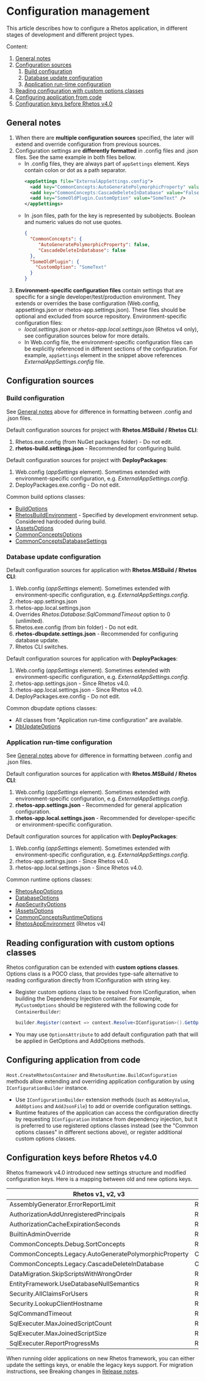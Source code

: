 # Configuration management

This article describes how to configure a Rhetos application,
in different stages of development and different project types.

Content:

1. [General notes](#general-notes)
2. [Configuration sources](#configuration-sources)
   1. [Build configuration](#build-configuration)
   2. [Database update configuration](#database-update-configuration)
   3. [Application run-time configuration](#application-run-time-configuration)
3. [Reading configuration with custom options classes](#reading-configuration-with-custom-options-classes)
4. [Configuring application from code](#configuring-application-from-code)
5. [Configuration keys before Rhetos v4.0](#configuration-keys-before-rhetos-v40)

## General notes

1. When there are **multiple configuration sources** specified, the later will extend and override
   configuration from previous sources.
2. Configuration settings are **differently formatted** in .config files and .json files.
   See the same example in both files bellow.
   * In .config files, they are always part of `appSettings` element.
     Keys contain colon or dot as a path separator.
     ```xml
     <appSettings file="ExternalAppSettings.config">
       <add key="CommonConcepts:AutoGeneratePolymorphicProperty" value="False" />
       <add key="CommonConcepts:CascadeDeleteInDatabase" value="False" />
       <add key="SomeOldPlugin.CustomOption" value="SomeText" />
     </appSettings>
     ```
   * In .json files, path for the key is represented by subobjects.
     Boolean and numeric values do not use quotes.
     ```json
     {
       "CommonConcepts": {
          "AutoGeneratePolymorphicProperty": false,
          "CascadeDeleteInDatabase": false
       },
       "SomeOldPlugin": {
         "CustomOption": "SomeText"
       }
     }
     ```
3. **Environment-specific configuration files** contain settings that are specific for a single
   developer/test/production environment.
   They extends or overrides the base configuration (Web.config, appsettings.json or rhetos-app.settings.json).
   These files should be optional and excluded from source repository.
   Environment-specific configuration files:
   * *local.settings.json* or *rhetos-app.local.settings.json* (Rhetos v4 only), see configuration sources below for more details.
   * In Web.config file, the environment-specific configuration files can be explicitly referenced in
     different sections of the configuration. For example, `appSettings` element in the snippet above
     references *ExternalAppSettings.config* file.

## Configuration sources

### Build configuration

See [General notes](#general-notes) above for difference in formatting between .config and .json files.

Default configuration sources for project with **Rhetos.MSBuild / Rhetos CLI**:

1. Rhetos.exe.config (from NuGet packages folder) - Do not edit.
2. **rhetos-build.settings.json** - Recommended for configuring build.

Default configuration sources for project with **DeployPackages**:

1. Web.config (*appSettings* element). Sometimes extended with environment-specific configuration, e.g. *ExternalAppSettings.config*.
2. DeployPackages.exe.config - Do not edit.

Common build options classes:

* [BuildOptions](https://github.com/Rhetos/Rhetos/blob/master/Source/Rhetos.Utilities/BuildOptions.cs)
* [RhetosBuildEnvironment](https://github.com/Rhetos/Rhetos/blob/master/Source/Rhetos.Utilities/RhetosBuildEnvironment.cs) - Specified by development environment setup. Considered hardcoded during build.
* [IAssetsOptions](https://github.com/Rhetos/Rhetos/blob/master/Source/Rhetos.Utilities/IAssetsOptions.cs)
* [CommonConceptsOptions](https://github.com/Rhetos/Rhetos/blob/master/CommonConcepts/Plugins/Rhetos.Dom.DefaultConcepts.Interfaces/CommonConceptsOptions.cs)
* [CommonConceptsDatabaseSettings](https://github.com/Rhetos/Rhetos/blob/master/CommonConcepts/Plugins/Rhetos.Dom.DefaultConcepts.Interfaces/CommonConceptsDatabaseSettings.cs)

### Database update configuration

Default configuration sources for application with **Rhetos.MSBuild / Rhetos CLI**:

1. Web.config (*appSettings* element). Sometimes extended with environment-specific configuration, e.g. *ExternalAppSettings.config*.
2. rhetos-app.settings.json
3. rhetos-app.local.settings.json
4. Overrides *Rhetos:Database:SqlCommandTimeout* option to 0 (unlimited).
5. Rhetos.exe.config (from bin folder) - Do not edit.
6. **rhetos-dbupdate.settings.json** - Recommended for configuring database update.
7. Rhetos CLI switches.

Default configuration sources for application with **DeployPackages**:

1. Web.config (*appSettings* element). Sometimes extended with environment-specific configuration, e.g. *ExternalAppSettings.config*.
2. rhetos-app.settings.json - Since Rhetos v4.0.
3. rhetos-app.local.settings.json - Since Rhetos v4.0.
4. DeployPackages.exe.config - Do not edit.

Common dbupdate options classes:

* All classes from "Application run-time configuration" are available.
* [DbUpdateOptions](https://github.com/Rhetos/Rhetos/blob/master/Source/Rhetos.Utilities/DbUpdateOptions.cs)

### Application run-time configuration

See [General notes](#general-notes) above for difference in formatting between .config and .json files.

Default configuration sources for application with **Rhetos.MSBuild / Rhetos CLI**:

1. Web.config (*appSettings* element). Sometimes extended with environment-specific configuration, e.g. *ExternalAppSettings.config*.
2. **rhetos-app.settings.json** - Recommended for general application configuration.
3. **rhetos-app.local.settings.json** - Recommended for developer-specific or environment-specific configuration.

Default configuration sources for application with **DeployPackages**:

1. Web.config (*appSettings* element). Sometimes extended with environment-specific configuration, e.g. *ExternalAppSettings.config*.
2. rhetos-app.settings.json - Since Rhetos v4.0.
3. rhetos-app.local.settings.json - Since Rhetos v4.0.

Common runtime options classes:

* [RhetosAppOptions](https://github.com/Rhetos/Rhetos/blob/master/Source/Rhetos.Utilities/RhetosAppOptions.cs)
* [DatabaseOptions](https://github.com/Rhetos/Rhetos/blob/master/Source/Rhetos.Utilities/DatabaseOptions.cs)
* [AppSecurityOptions](https://github.com/Rhetos/Rhetos/blob/master/Source/Rhetos.Utilities/AppSecurityOptions.cs)
* [IAssetsOptions](https://github.com/Rhetos/Rhetos/blob/master/Source/Rhetos.Utilities/IAssetsOptions.cs)
* [CommonConceptsRuntimeOptions](https://github.com/Rhetos/Rhetos/blob/master/CommonConcepts/Plugins/Rhetos.Dom.DefaultConcepts.Interfaces/CommonConceptsRuntimeOptions.cs)
* [RhetosAppEnvironment](https://github.com/Rhetos/Rhetos/blob/release-4/Source/Rhetos.Utilities/RhetosAppEnvironment.cs) (Rhetos v4)

## Reading configuration with custom options classes

Rhetos configuration can be extended with **custom options classes**.
Options class is a POCO class, that provides type-safe alternative to reading configuration
directly from IConfiguration with string key.

* Register custom options class to be resolved from IConfiguration, when building the Dependency Injection container.
  For example, `MyCustomOptions` should be registered with the following code for `ContainerBuilder`:
  ```cs
  builder.Register(context => context.Resolve<IConfiguration>().GetOptions<MyCustomOptions>()).SingleInstance();
  ```
* You may use `OptionsAttribute` to add default configuration path that will be applied
  in GetOptions and AddOptions methods.

## Configuring application from code

`Host.CreateRhetosContainer` and `RhetosRuntime.BuildConfiguration` methods allow extending
and overriding application configuration by using `IConfigurationBuilder` instance.

* Use `IConfigurationBuilder` extension methods (such as `AddKeyValue`, `AddOptions`
  and `AddJsonFile`) to add or override configuration settings.
* Runtime features of the application can access the configuration directly by requesting
  `IConfiguration` instance from dependency injection, but it is preferred to use registered
  options classes instead (see the "Common options classes" in different sections above),
  or register additional custom options classes.

## Configuration keys before Rhetos v4.0

Rhetos framework v4.0 introduced new settings structure and modified configuration keys.
Here is a mapping between old and new options keys.

| Rhetos v1, v2, v3 | Rhetos v4+ |
| -- | -- |
| AssemblyGenerator.ErrorReportLimit | Rhetos:Build:AssemblyGeneratorErrorReportLimit |
| AuthorizationAddUnregisteredPrincipals | Rhetos:App:AuthorizationAddUnregisteredPrincipals |
| AuthorizationCacheExpirationSeconds | Rhetos:App:AuthorizationCacheExpirationSeconds |
| BuiltinAdminOverride | Rhetos:AppSecurity:BuiltinAdminOverride |
| CommonConcepts.Debug.SortConcepts | Rhetos:Build:InitialConceptsSort |
| CommonConcepts.Legacy.AutoGeneratePolymorphicProperty | CommonConcepts:AutoGeneratePolymorphicProperty |
| CommonConcepts.Legacy.CascadeDeleteInDatabase | CommonConcepts:CascadeDeleteInDatabase |
| DataMigration.SkipScriptsWithWrongOrder | Rhetos:DbUpdate:DataMigrationSkipScriptsWithWrongOrder |
| EntityFramework.UseDatabaseNullSemantics | Rhetos:App:EntityFrameworkUseDatabaseNullSemantics |
| Security.AllClaimsForUsers | Rhetos:AppSecurity:AllClaimsForUsers |
| Security.LookupClientHostname | Rhetos:AppSecurity:LookupClientHostname |
| SqlCommandTimeout | Rhetos:Database:SqlCommandTimeout |
| SqlExecuter.MaxJoinedScriptCount | Rhetos:SqlTransactionBatches:MaxJoinedScriptCount |
| SqlExecuter.MaxJoinedScriptSize | Rhetos:SqlTransactionBatches:MaxJoinedScriptSize |
| SqlExecuter.ReportProgressMs | Rhetos:SqlTransactionBatches:ReportProgressMs  |

When running older applications on new Rhetos framework, you can either update the settings keys,
or enable the legacy keys support. For migration instructions, see Breaking changes in
[Release notes](https://github.com/Rhetos/Rhetos/blob/master/ChangeLog.md#breaking-changes).
